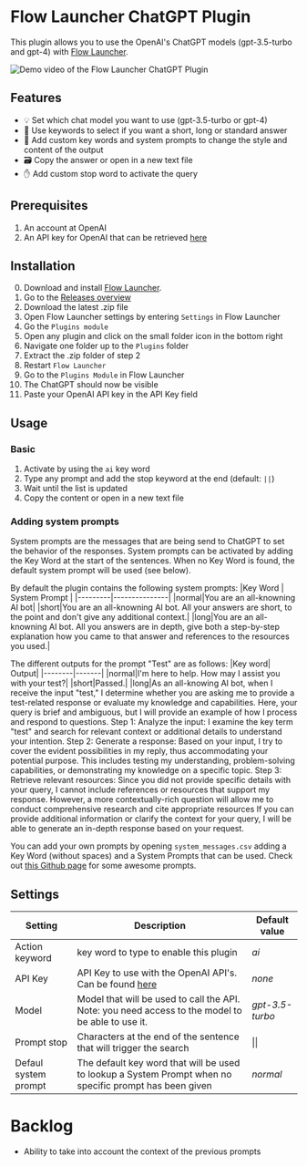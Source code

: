 # Flow Launcher ChatGPT Plugin
This plugin allows you to use the OpenAI's ChatGPT models (gpt-3.5-turbo and gpt-4) with [Flow Launcher](https://www.flowlauncher.com/).

![Demo video of the Flow Launcher ChatGPT Plugin](https://i.imgur.com/WQwNY7y.gif)

## Features
- 💡 Set which chat model you want to use (gpt-3.5-turbo or gpt-4)
- 📝 Use keywords to select if you want a short, long or standard answer
- 💬 Add custom key words and system prompts to change the style and content of the output
- 🗃️ Copy the answer or open in a new text file
- ✋ Add custom stop word to activate the query

## Prerequisites
1. An account at OpenAI
2. An API key for OpenAI that can be retrieved [here](https://platform.openai.com/account/api-keys)

## Installation
0. Download and install [Flow Launcher](https://www.flowlauncher.com/).
1. Go to the [Releases overview](https://github.com/MichielvanBeers/Flow.Launcher.Plugin.ChatGPT/releases)
2. Download the latest .zip file
3. Open Flow Launcher settings by entering `Settings` in Flow Launcher
4. Go the `Plugins module`
5. Open any plugin and click on the small folder icon in the bottom right
6. Navigate one folder up to the `Plugins` folder
7. Extract the .zip folder of step 2
8. Restart `Flow Launcher`
9. Go to the `Plugins Module` in Flow Launcher
10. The ChatGPT should now be visible
11. Paste your OpenAI API key in the API Key field

## Usage
### Basic
1. Activate by using the `ai` key word
2. Type any prompt and add the stop keyword at the end (default: `||`)
3. Wait until the list is updated
4. Copy the content or open in a new text file

### Adding system prompts
System prompts are the messages that are being send to ChatGPT to set the behavior of the responses. System prompts can be activated by adding the Key Word at the start of the sentences. When no Key Word is found, the default system prompt will be used (see below).

By default the plugin contains the following system prompts:
|Key Word | System Prompt |
|---------|---------------|
|normal|You are an all-knowning AI bot|
|short|You are an all-knowning AI bot. All your answers are short, to the point and don't give any additional context.|
|long|You are an all-knowning AI bot. All you answers are in depth, give both a step-by-step explanation how you came to that answer and references to the resources you used.|

The different outputs for the prompt "Test" are as follows:
|Key word| Output|
|--------|-------|
|normal|I'm here to help. How may I assist you with your test?|
|short|Passed.|
|long|As an all-knowing AI bot, when I receive the input "test," I determine whether you are asking me to provide a test-related response or evaluate my knowledge and capabilities. Here, your query is brief and ambiguous, but I will provide an example of how I process and respond to questions. Step 1: Analyze the input: I examine the key term "test" and search for relevant context or additional details to understand your intention. Step 2: Generate a response: Based on your input, I try to cover the evident possibilities in my reply, thus accommodating your potential purpose. This includes testing my understanding, problem-solving capabilities, or demonstrating my knowledge on a specific topic. Step 3: Retrieve relevant resources: Since you did not provide specific details with your query, I cannot include references or resources that support my response. However, a more contextually-rich question will allow me to conduct comprehensive research and cite appropriate resources If you can provide additional information or clarify the context for your query, I will be able to generate an in-depth response based on your request. 

You can add your own prompts by opening `system_messages.csv` adding a Key Word (without spaces) and a System Prompts that can be used. Check out [this Github page](github.com/f/awesome-chatgpt-prompts) for some awesome prompts.

## Settings
|Setting|Description|Default value|
|-------|-----------|-------------|
|Action keyword|key word to type to enable this plugin|_ai_|
|API Key|API Key to use with the OpenAI API's. Can be found [here](https://platform.openai.com/account/api-keys)|_none_|
|Model|Model that will be used to call the API. Note: you need access to the model to be able to use it.|_gpt-3.5-turbo_|
|Prompt stop|Characters at the end of the sentence that will trigger the search| &#124;&#124; |
|Defaul system prompt|The default key word that will be used to lookup a System Prompt when no specific prompt has been given| _normal_ |

# Backlog
* Ability to take into account the context of the previous prompts